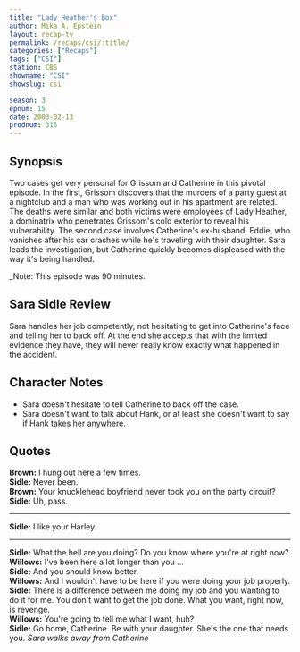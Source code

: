 ```yaml
---
title: "Lady Heather's Box"
author: Mika A. Epstein
layout: recap-tv
permalink: /recaps/csi/:title/
categories: ["Recaps"]
tags: ["CSI"]
station: CBS
showname: "CSI"
showslug: csi

season: 3
epnum: 15
date: 2003-02-13
prodnum: 315  
---
```


## Synopsis

Two cases get very personal for Grissom and Catherine in this pivotal episode. In the first, Grissom discovers that the murders of a party guest at a nightclub and a man who was working out in his apartment are related. The deaths were similar and both victims were employees of Lady Heather, a dominatrix who penetrates Grissom's cold exterior to reveal his vulnerability. The second case involves Catherine's ex-husband, Eddie, who vanishes after his car crashes while he's traveling with their daughter. Sara leads the investigation, but Catherine quickly becomes displeased with the way it's being handled.

_Note: This episode was 90 minutes.

## Sara Sidle Review

Sara handles her job competently, not hesitating to get into Catherine's face and telling her to back off. At the end she accepts that with the limited evidence they have, they will never really know exactly what happened in the accident.

## Character Notes

* Sara doesn't hesitate to tell Catherine to back off the case.  
* Sara doesn't want to talk about Hank, or at least she doesn't want to say if Hank takes her anywhere.

## Quotes

**Brown:** I hung out here a few times.  
**Sidle:** Never been.  
**Brown:** Your knucklehead boyfriend never took you on the party circuit?  
**Sidle:** Uh, pass.  

- - -

**Sidle:** I like your Harley.
  

- - -

**Sidle:** What the hell are you doing? Do you know where you're at right now?  
**Willows:** I've been here a lot longer than you ...  
**Sidle:** And you should know better.  
**Willows:** And I wouldn't have to be here if you were doing your job properly.  
**Sidle:** There is a difference between me doing my job and you wanting to do it for me. You don't want to get the job done. What you want, right now, is revenge.  
**Willows:** You're going to tell me what I want, huh?  
**Sidle:** Go home, Catherine. Be with your daughter. She's the one that needs you. _Sara walks away from Catherine_

